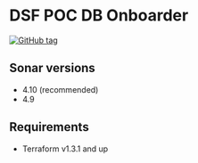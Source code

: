 # DSF POC DB Onboarder
[![GitHub tag](https://img.shields.io/github/v/tag/imperva/dsfkit.svg)](https://github.com/imperva/dsfkit/tags)

## Sonar versions
  - 4.10 (recommended)
  - 4.9

## Requirements
* Terraform v1.3.1 and up
